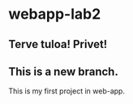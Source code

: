# webapp-lab2

## Terve tuloa! Privet!
## This is a new branch.

This is my first project in web-app.
